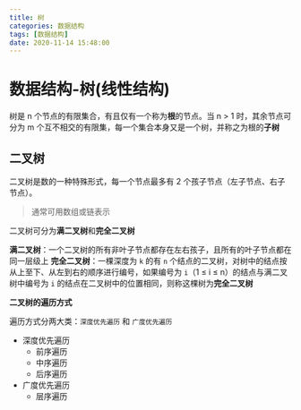 ```yaml
---
title: 树
categories: 数据结构
tags: [数据结构]
date: 2020-11-14 15:48:00
---
```


# 数据结构-树(线性结构)

树是 n 个节点的有限集合，有且仅有一个称为**根**的节点。当 n > 1 时，其余节点可分为 m 个互不相交的有限集，每一个集合本身又是一个树，并称之为根的**子树**

## 二叉树
二叉树是数的一种特殊形式，每一个节点最多有 2 个孩子节点（左子节点、右子节点）。

> 通常可用数组或链表示

二叉树可分为**满二叉树**和**完全二叉树**

**满二叉树**：一个二叉树的所有非叶子节点都存在左右孩子，且所有的叶子节点都在同一层级上
**完全二叉树**：一棵深度为 `k` 的有 `n` 个结点的二叉树，对树中的结点按从上至下、从左到右的顺序进行编号，如果编号为 `i`（1 ≤ i ≤ n）的结点与满二叉树中编号为 `i` 的结点在二叉树中的位置相同，则称这棵树为**完全二叉树**

**二叉树的遍历方式**

遍历方式分两大类：`深度优先遍历` 和 `广度优先遍历`

* 深度优先遍历
  * 前序遍历
  * 中序遍历
  * 后序遍历
* 广度优先遍历
  * 层序遍历




